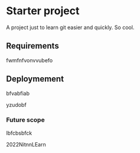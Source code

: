# Starter project
A project just to learn git easier and quickly. So cool.


## Requirements
fwmfnfvonvvubefo


## Deploymement
bfvabfiab

yzudobf



### Future scope
lbfcbsbfck




2022NitnnLEarn